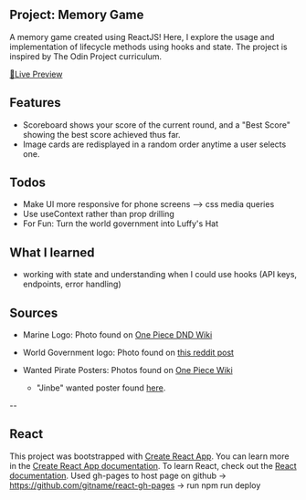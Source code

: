 ## Project: Memory Game

A memory game created using ReactJS! Here, I explore the usage and implementation of lifecycle methods using hooks and state. The project is inspired by The Odin Project curriculum.

<a href="https://dicristea.github.io/memory-game/">🔗Live Preview</a>

## Features

- Scoreboard shows your score of the current round, and a "Best Score" showing the best score achieved thus far.
- Image cards are redisplayed in a random order anytime a user selects one.

## Todos

- Make UI more responsive for phone screens --> css media queries
- Use useContext rather than prop drilling
- For Fun: Turn the world government into Luffy's Hat

## What I learned

- working with state and understanding when I could use hooks (API keys, endpoints, error handling)

## Sources

- Marine Logo:
  Photo found on <a href="https://one-piece-dnd-by-rustage.fandom.com/wiki/Marines">One Piece DND Wiki</a>

- World Government logo:
  Photo found on <a href="https://www.reddit.com/r/vexillology/comments/2e0w2l/flag_of_the_world_government_one_piece/">this reddit post</a>

- Wanted Pirate Posters:
  Photos found on <a href="https://onepiece.fandom.com/wiki/Bounties/Gallery">One Piece Wiki</a>
  - "Jinbe" wanted poster found <a href="https://kagetsuki.com/en/products/jinbe-wanted-poster?variant=43897094308118">here</a>.

--

## React

This project was bootstrapped with [Create React App](https://github.com/facebook/create-react-app).
You can learn more in the [Create React App documentation](https://facebook.github.io/create-react-app/docs/getting-started).
To learn React, check out the [React documentation](https://reactjs.org/).
Used gh-pages to host page on github -> https://github.com/gitname/react-gh-pages -> run npm run deploy
